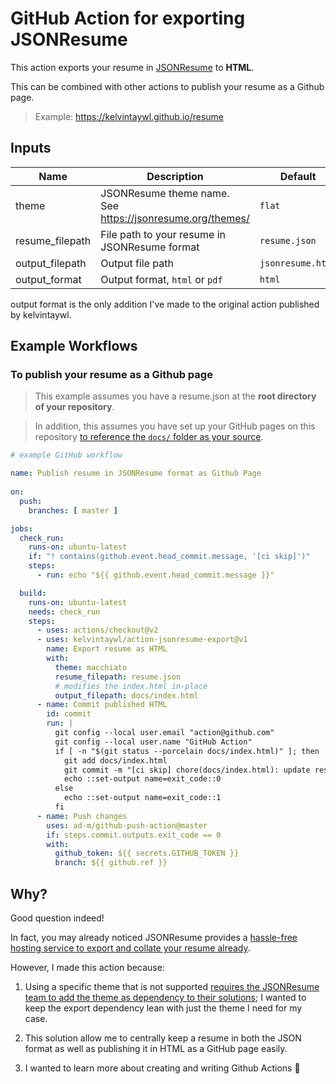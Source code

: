 # GitHub Action for exporting JSONResume

This action exports your resume in [JSONResume](https://jsonresume.org/) to **HTML**.

This can be combined with other actions to publish your resume as a Github page.

> Example: https://kelvintaywl.github.io/resume

## Inputs

| Name | Description | Default |
| --- | --- | --- |
| theme | JSONResume theme name. See https://jsonresume.org/themes/ | `flat` |
| resume_filepath | File path to your resume in JSONResume format | `resume.json` |
| output_filepath | Output file path | `jsonresume.html` |
| output_format | Output format, `html` or `pdf` | `html` |

output format is the only addition I've made to the original action published by kelvintaywl.

## Example Workflows

### To publish your resume as a Github page

> This example assumes you have a resume.json at the **root directory of your repository**. 

> In addition, this assumes you have set up your GitHub pages on this repository [to reference the `docs/` folder as your source](https://docs.github.com/en/free-pro-team@latest/github/working-with-github-pages/configuring-a-publishing-source-for-your-github-pages-site#choosing-a-publishing-source).

```yaml
# example GitHub workflow

name: Publish resume in JSONResume format as Github Page
 
on:
  push:
    branches: [ master ]

jobs:
  check_run:
    runs-on: ubuntu-latest
    if: "! contains(github.event.head_commit.message, '[ci skip]')"
    steps:
      - run: echo "${{ github.event.head_commit.message }}"

  build:
    runs-on: ubuntu-latest
    needs: check_run
    steps:
      - uses: actions/checkout@v2
      - uses: kelvintaywl/action-jsonresume-export@v1
        name: Export resume as HTML
        with:
          theme: macchiato
          resume_filepath: resume.json
          # modifies the index.html in-place
          output_filepath: docs/index.html
      - name: Commit published HTML
        id: commit
        run: |
          git config --local user.email "action@github.com"
          git config --local user.name "GitHub Action"
          if [ -n "$(git status --porcelain docs/index.html)" ]; then
            git add docs/index.html
            git commit -m "[ci skip] chore(docs/index.html): update resume page"
            echo ::set-output name=exit_code::0
          else
            echo ::set-output name=exit_code::1
          fi
      - name: Push changes
        uses: ad-m/github-push-action@master
        if: steps.commit.outputs.exit_code == 0
        with:
          github_token: ${{ secrets.GITHUB_TOKEN }}
          branch: ${{ github.ref }}
```

## Why?

Good question indeed!

In fact, you may already noticed JSONResume provides a [hassle-free hosting service to export and collate your resume already](https://jsonresume.org/getting-started/).

However, I made this action because:

1. Using a specific theme that is not supported [requires the JSONResume team to add the theme as dependency to their solutions](https://github.com/jsonresume/registry-functions/issues/7); I wanted to keep the export dependency lean with just the theme I need for my case.

2. This solution allow me to centrally keep a resume in both the JSON format as well as publishing it in HTML as a GitHub page easily.

3. I wanted to learn more about creating and writing Github Actions :robot:
